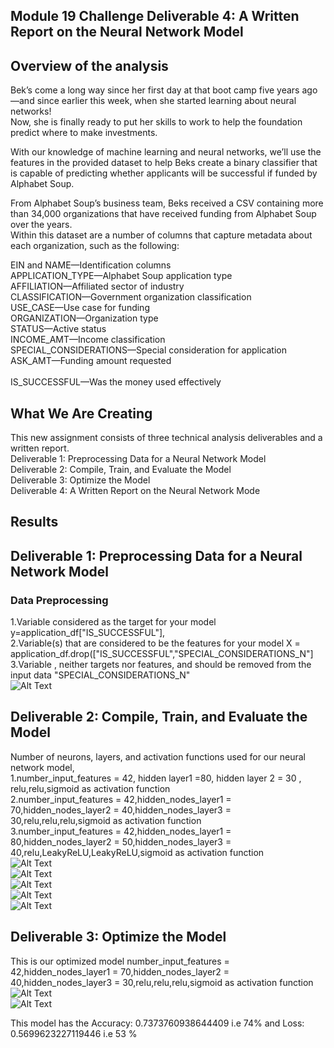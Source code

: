 ## Module 19 Challenge Deliverable 4: A Written Report on the Neural Network Model
## Overview of the analysis
Bek’s come a long way since her first day at that boot camp five years ago—and since earlier this week, when she started learning about neural networks! </br>
Now, she is finally ready to put her skills to work to help the foundation predict where to make investments.</br>

With our knowledge of machine learning and neural networks, we’ll use the features in the provided dataset to help Beks create a binary classifier that is capable of predicting whether applicants will be successful if funded by Alphabet Soup.</br>

From Alphabet Soup’s business team, Beks received a CSV containing more than 34,000 organizations that have received funding from Alphabet Soup over the years. </br>Within this dataset are a number of columns that capture metadata about each organization, such as the following:</br>

EIN and NAME—Identification columns</br>
APPLICATION_TYPE—Alphabet Soup application type</br>
AFFILIATION—Affiliated sector of industry</br>
CLASSIFICATION—Government organization classification</br>
USE_CASE—Use case for funding</br>
ORGANIZATION—Organization type</br>
STATUS—Active status</br>
INCOME_AMT—Income classification</br>
SPECIAL_CONSIDERATIONS—Special consideration for application</br>
ASK_AMT—Funding amount requested</br></br>
IS_SUCCESSFUL—Was the money used effectively</br>

## What We Are Creating</br>
This new assignment consists of three technical analysis deliverables and a written report.</br> 
Deliverable 1: Preprocessing Data for a Neural Network Model</br>
Deliverable 2: Compile, Train, and Evaluate the Model</br>
Deliverable 3: Optimize the Model</br>
Deliverable 4: A Written Report on the Neural Network Mode</br>
## Results </br>
## Deliverable 1: Preprocessing Data for a Neural Network Model</br>
### Data Preprocessing</br>
1.Variable considered as the target for your model y=application_df["IS_SUCCESSFUL"],</br>
2.Variable(s) that are considered to be the features for your model X = application_df.drop(["IS_SUCCESSFUL","SPECIAL_CONSIDERATIONS_N"]</br>
3.Variable , neither targets nor features, and should be removed from the input data "SPECIAL_CONSIDERATIONS_N"</br>
![Alt Text](https://github.com/ramyasnl/Neural_Networks/blob/master/Challenge/images/d1.png)</br>

## Deliverable 2: Compile, Train, and Evaluate the Model</br>
Number of  neurons, layers, and activation functions used for our neural network model,</br>
1.number_input_features = 42, hidden layer1 =80, hidden layer 2 = 30 , relu,relu,sigmoid as activation function </br>
2.number_input_features = 42,hidden_nodes_layer1 =  70,hidden_nodes_layer2 = 40,hidden_nodes_layer3 = 30,relu,relu,relu,sigmoid as activation function </br>
3.number_input_features = 42,hidden_nodes_layer1 =  80,hidden_nodes_layer2 = 50,hidden_nodes_layer3 = 40,relu,LeakyReLU,LeakyReLU,sigmoid as activation function </br>
![Alt Text](https://github.com/ramyasnl/Neural_Networks/blob/master/Challenge/images/d2i.png)</br>
![Alt Text](https://github.com/ramyasnl/Neural_Networks/blob/master/Challenge/images/d2ii.png)</br>
![Alt Text](https://github.com/ramyasnl/Neural_Networks/blob/master/Challenge/images/d2iii.png)</br>
![Alt Text](https://github.com/ramyasnl/Neural_Networks/blob/master/Challenge/images/d2iv.png)</br>
![Alt Text](https://github.com/ramyasnl/Neural_Networks/blob/master/Challenge/images/d3i.png)</br>

## Deliverable 3: Optimize the Model</br>
This is our optimized model 
number_input_features = 42,hidden_nodes_layer1 =  70,hidden_nodes_layer2 = 40,hidden_nodes_layer3 = 30,relu,relu,relu,sigmoid as activation function </br>
![Alt Text](https://github.com/ramyasnl/Neural_Networks/blob/master/Challenge/images/d2iii.png)</br>
![Alt Text](https://github.com/ramyasnl/Neural_Networks/blob/master/Challenge/images/d2iv.png)</br>

This model has the Accuracy: 0.7373760938644409 i.e 74% and Loss: 0.5699623227119446 i.e 53 % 
